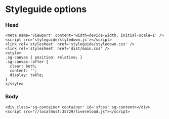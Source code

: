 # Styleguide options

### Head

    <meta name='viewport' content='width=device-width, initial-scale=1' />
    <script src='styleguide/styledown.js'></script>
    <link rel='stylesheet' href='styleguide/styledown.css' />
    <link rel='stylesheet' href='dist/main.css' />
    <style>
    .sg-canvas { position: relative; }
    .sg-canvas::after {
      clear: both;
      content: '';
      display: table;
    }
    </style>

### Body

    <div class='sg-container container' id='sfcss' sg-content></div>
    <script src="//localhost:35729/livereload.js"></script>

